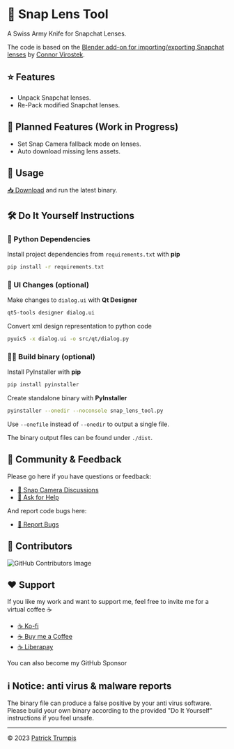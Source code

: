 # 👻 Snap Lens Tool

A Swiss Army Knife for Snapchat Lenses.

The code is based on the [Blender add-on for importing/exporting Snapchat lenses](https://github.com/cvirostek/snapchat-lens-blender-io) by [Connor Virostek](https://github.com/cvirostek).

## ⭐ Features
- Unpack Snapchat lenses.
- Re-Pack modified Snapchat lenses.

## 🚧 Planned Features (Work in Progress)
- Set Snap Camera fallback mode on lenses.
- Auto download missing lens assets.

## 🚀 Usage
[📥 Download](https://github.com/ptrumpis/snap-lens-tool/releases/latest) and run the latest binary.

## 🛠️ Do It Yourself Instructions
### 🧩 Python Dependencies
Install project dependencies from `requirements.txt` with **pip**

```sh
pip install -r requirements.txt
```

### 🎨 UI Changes (optional)

Make changes to `dialog.ui` with **Qt Designer**
```sh
qt5-tools designer dialog.ui
```

Convert xml design representation to python code
```sh
pyuic5 -x dialog.ui -o src/qt/dialog.py
```

### ‍👨‍💻 Build binary (optional)

Install PyInstaller with **pip**
```sh
pip install pyinstaller
```

Create standalone binary with **PyInstaller**
```sh
pyinstaller --onedir --noconsole snap_lens_tool.py
```

Use `--onefile` instead of `--onedir` to output a single file.

The binary output files can be found under `./dist`.


## 💬 Community & Feedback
Please go here if you have questions or feedback:
- [💬 Snap Camera Discussions](https://github.com/ptrumpis/snap-camera-server/discussions)
- [🙏 Ask for Help](https://github.com/ptrumpis/snap-camera-server/discussions/categories/q-a)

And report code bugs here:
- [🐛 Report Bugs](https://github.com/ptrumpis/snap-lens-tool/issues)

## 🤝 Contributors
![GitHub Contributors Image](https://contrib.rocks/image?repo=ptrumpis/snap-lens-tool)

## ❤️ Support
If you like my work and want to support me, feel free to invite me for a virtual coffee ☕

- [☕ Ko-fi](https://ko-fi.com/ptrumpis)
- [☕ Buy me a Coffee](https://www.buymeacoffee.com/ptrumpis)
- [☕ Liberapay](https://liberapay.com/ptrumpis/)

You can also become my GitHub Sponsor

## ℹ️ Notice: anti virus & malware reports
The binary file can produce a false positive by your anti virus software.
Please build your own binary according to the provided "Do It Yourself" instructions if you feel unsafe.

---

© 2023 [Patrick Trumpis](https://github.com/ptrumpis)